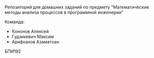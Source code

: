 Репозиторий для домашних заданий по предмету
"Математические методы анализа процессов в программной инженерии"

Команда:
- Кононов Алексей
- Гудзикевич Максим
- Арифханов Азаматхан

БПИ192
